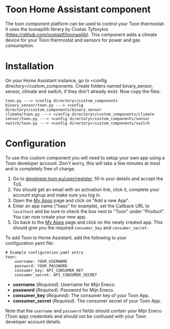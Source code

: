 # Toon Home Assistant component

The toon component platform can be used to control your Toon thermostat. It uses the toonapilib library by Costas Tyfoxylos (https://github.com/costastf/toonapilib). This component adds a climate device for your Toon thermostat and sensors for power and gas consumption.

Installation
===

On your Home Assistant instance, go to \<config directory\>/custom_components. Create folders named binary_sensor, sensor, climate and switch, if they don't already exist. Now copy the files:
```
toon.py ---> <config directory>/custom_components
binary_sensor/toon.py ---> <config directory>/custom_components/binary_sensor
climate/toon.py ---> <config directory>/custom_components/climate
sensor/toon.py ---> <config directory>/custom_components/sensor
switch/toon.py ---> <config directory>/custom_components/switch
```

Configuration
===

To use this custom component you will need to setup your own app using a Toon developer account. Don't worry, this will take a few minutes at most and is completely free of charge.

1. Go to [developer.toon.eu/user/register](https://developer.toon.eu/user/register), fill in your details and accept the ToS.
2. You should get an email with an activation link, click it, complete your account signup and make sure you log in.
3. Open the [My Apps](https://developer.toon.eu/user/me/apps) page and click on "Add a new App".
4. Enter an app name ("hass" for example), set the Callback URL to `localhost` and be sure to check the box next to "Toon" under "Product". You can now create your new app.
5. Go back to the [My Apps](https://developer.toon.eu/user/me/apps) page and click on the newly created app. This should give you the required `consumer_key` and `consumer_secret`.

To add Toon to Home Assistant, add the following to your configuration.yaml file:

```
# Example configuration.yaml entry
toon:
    username: YOUR_USERNAME
    password: YOUR_PASSWORD
    consumer_key: API_CONSUMER_KEY
    consumer_secret: API_CONSUMER_SECRET
```
- **username** (*Required*): Username for Mijn Eneco.
- **password** (*Required*): Password for Mijn Eneco.
- **consumer_key** (*Required*): The consumer key of your Toon App.
- **consumer_secret** (*Required*): The consumer secret of your Toon App.

Note that the `username` and `password` fields should contain your Mijn Eneco (Toon app) credentials and should not be confused with your Toon developer account details.
